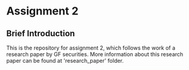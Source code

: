 # Assignment 2
## Brief Introduction
This is the repository for assignment 2, which follows the work of a research paper by GF securities. More information about this research paper can be found at 'research_paper' folder.